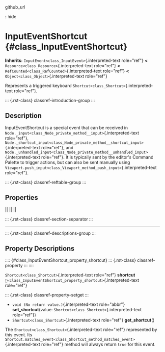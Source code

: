 github_url

:   hide

# InputEventShortcut {#class_InputEventShortcut}

**Inherits:** `InputEvent<class_InputEvent>`{.interpreted-text
role="ref"} **\<** `Resource<class_Resource>`{.interpreted-text
role="ref"} **\<** `RefCounted<class_RefCounted>`{.interpreted-text
role="ref"} **\<** `Object<class_Object>`{.interpreted-text role="ref"}

Represents a triggered keyboard
`Shortcut<class_Shortcut>`{.interpreted-text role="ref"}.

::: {.rst-class}
classref-introduction-group
:::

## Description

InputEventShortcut is a special event that can be received in
`Node._input<class_Node_private_method__input>`{.interpreted-text
role="ref"},
`Node._shortcut_input<class_Node_private_method__shortcut_input>`{.interpreted-text
role="ref"}, and
`Node._unhandled_input<class_Node_private_method__unhandled_input>`{.interpreted-text
role="ref"}. It is typically sent by the editor\'s Command Palette to
trigger actions, but can also be sent manually using
`Viewport.push_input<class_Viewport_method_push_input>`{.interpreted-text
role="ref"}.

::: {.rst-class}
classref-reftable-group
:::

## Properties

||
||
||

::: {.rst-class}
classref-section-separator
:::

------------------------------------------------------------------------

::: {.rst-class}
classref-descriptions-group
:::

## Property Descriptions

:::: {#class_InputEventShortcut_property_shortcut}
::: {.rst-class}
classref-property
:::
::::

`Shortcut<class_Shortcut>`{.interpreted-text role="ref"} **shortcut**
`🔗<class_InputEventShortcut_property_shortcut>`{.interpreted-text
role="ref"}

::: {.rst-class}
classref-property-setget
:::

- `void (No return value.)`{.interpreted-text role="abbr"}
  **set_shortcut**(value: `Shortcut<class_Shortcut>`{.interpreted-text
  role="ref"})
- `Shortcut<class_Shortcut>`{.interpreted-text role="ref"}
  **get_shortcut**()

The `Shortcut<class_Shortcut>`{.interpreted-text role="ref"} represented
by this event. Its
`Shortcut.matches_event<class_Shortcut_method_matches_event>`{.interpreted-text
role="ref"} method will always return `true` for this event.
